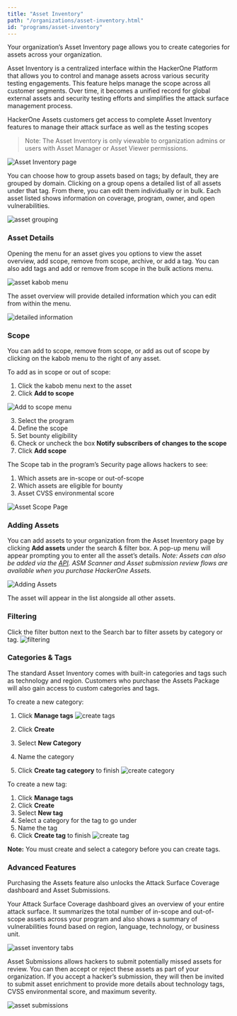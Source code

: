 ```yaml
---
title: "Asset Inventory"
path: "/organizations/asset-inventory.html"
id: "programs/asset-inventory"
---
```

Your organization’s Asset Inventory page allows you to create categories for assets across your organization.

Asset Inventory is a centralized interface within the HackerOne Platform that allows you to control and manage assets across various security testing engagements.
This feature helps manage the scope across all customer segments. Over time, it becomes a unified record for global external assets and security testing efforts and simplifies the attack surface management process.

HackerOne Assets customers get access to complete Asset Inventory features to manage their attack surface as well as the testing scopes

>Note: The Asset Inventory is only viewable to organization admins or users with Asset Manager or Asset Viewer permissions.

![Asset Inventory page](./images/asset-inventory-1.png)

You can choose how to group assets based on tags; by default, they are grouped by domain. Clicking on a group opens a detailed list of all assets under that tag. From there, you can edit them individually or in bulk. Each asset listed shows information on coverage, program, owner, and open vulnerabilities.

![asset grouping](./images/asset-inventory-2.png)

### Asset Details
Opening the menu for an asset gives you options to view the asset overview, add scope, remove from scope, archive, or add a tag. You can also add tags and add or remove from scope in the bulk actions menu.

![asset kabob menu](./images/asset-inventory-3.png)

The asset overview will provide detailed information which you can edit from within the menu.

![detailed information](./images/asset-inventory-4.png)

### Scope
You can add to scope, remove from scope, or add as out of scope by clicking on the kabob menu to the right of any asset.

To add as in scope or out of scope:
1. Click the kabob menu next to the asset
2. Click **Add to scope**

![Add to scope menu](./images/asset-inventory-12.png)

3. Select the program
4. Define the scope 
5. Set bounty eligibility
6. Check or uncheck the box **Notify subscribers of changes to the scope**
7. Click **Add scope**

The Scope tab in the program’s Security page allows hackers to see:
1. Which assets are in-scope or out-of-scope
2. Which assets are eligible for bounty
3. Asset CVSS environmental score

![Asset Scope Page](./images/asset-inventory-13.png)
### Adding Assets

You can add assets to your organization from the Asset Inventory page by clicking **Add assets** under the search & filter box. A pop-up menu will appear prompting you to enter all the asset’s details.
*Note: Assets can also be added via the [API](https://api.hackerone.com/customer-resources/#assets). ASM Scanner and Asset submission review flows are available when you purchase HackerOne Assets.*

![Adding Assets](./images/asset-inventory-9.png)

The asset will appear in the list alongside all other assets.

### Filtering

Click the filter button next to the Search bar to filter assets by category or tag.
![filtering](./images/asset-inventory-8.png)

### Categories & Tags
The standard Asset Inventory comes with built-in categories and tags such as technology and region. Customers who purchase the Assets Package will also gain access to custom categories and tags. 

To create a new category:
1. Click **Manage tags**
![create tags](./images/asset-inventory-5.png)

2. Click **Create**
3. Select **New Category**
4. Name the category
5. Click **Create tag category** to finish
![create category](./images/asset-inventory-6.png)

To create a new tag:
1. Click **Manage tags**
2. Click **Create**
3. Select **New tag**
4. Select a category for the tag to go under
5. Name the tag
6. Click **Create tag** to finish
![create tag](./images/asset-inventory-7.png)

**Note:** You must create and select a category before you can create tags.

### Advanced Features
Purchasing the Assets feature also unlocks the Attack Surface Coverage dashboard and Asset Submissions. 

Your Attack Surface Coverage dashboard gives an overview of your entire attack surface. It summarizes the total number of in-scope and out-of-scope assets across your program and also shows a summary of vulnerabilities found based on region, language, technology, or business unit.

![asset inventory tabs](./images/asset-inventory-10.png)

Asset Submissions allows hackers to submit potentially missed assets for review. You can then accept or reject these assets as part of your organization. If you accept a hacker’s submission, they will then be invited to submit asset enrichment to provide more details about technology tags, CVSS environmental score, and maximum severity.

![asset submissions](./images/asset-inventory-11.png)
